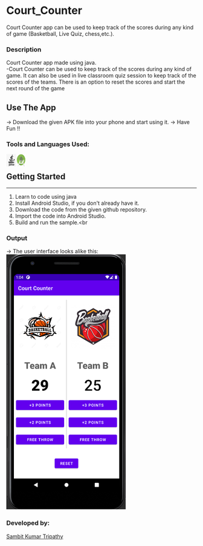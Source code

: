# Court_Counter
Court Counter app can be used to keep track of the scores during any kind of game (Basketball, Live Quiz, chess,etc.). 
### Description
Court Counter app made using java.<br>
-Court Counter can be used to keep track of the scores during any kind of game. It can also be used in live classroom quiz session to keep track of the scores of the teams. There is an option to reset the scores and start the next round of the game<br>

## Use The App
-> Download the given APK file into your phone and start using it.
-> Have Fun !!

### Tools and Languages Used:
<img align="left" alt="java" width="26px" src="java.png" />
<img align="left" alt="android studio" width="26px" height="34px" src="android.png" />
<br>

## Getting Started
-----------------------
1. Learn to code using java<br>
2. Install Android Studio, if you don't already have it.<br>
3. Download the code from the given github repository.<br>
4. Import the code into Android Studio.<br>
5. Build and run the sample.<br


### Output
-> The user interface looks alike this:<br>
<img alt="output"  src="output.png" />

### Developed by:
<a href="https://github.com/sambit221">Sambit Kumar Tripathy</a>

